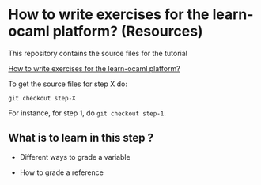 # How to write exercises for the learn-ocaml platform? (Resources)

This repository contains the source files for the tutorial

[How to write exercises for the learn-ocaml platform?](https://github.com/ocaml-sf/learn-ocaml/blob/master/docs/howto-write-exercises.md)

To get the source files for step X do:
```
git checkout step-X
```
For instance, for step 1, do `git checkout step-1`.

## What is to learn in this step ?
- Different ways to grade a variable 

- How to grade a reference

